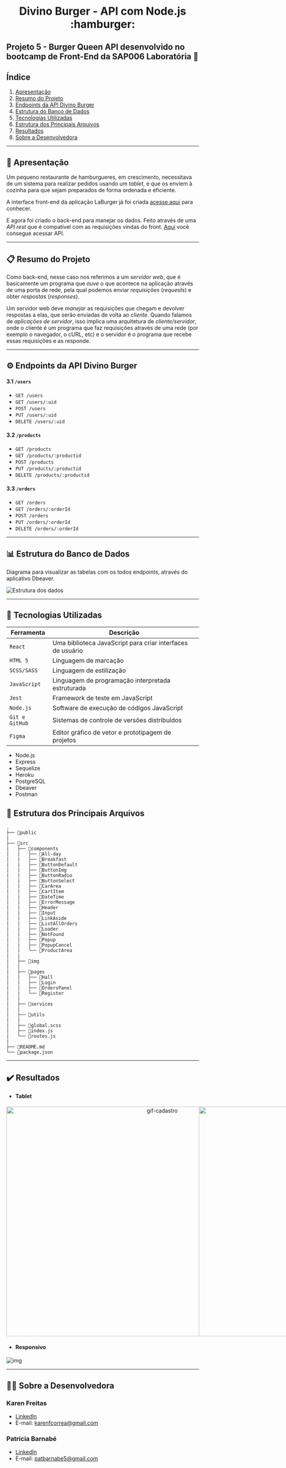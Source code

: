 <h1 align="center"> Divino Burger - API com Node.js :hamburger:</h1>

## Projeto 5 - Burger Queen API desenvolvido no bootcamp de Front-End da SAP006 Laboratória :yellow_heart:

## Índice
1. [Apresentação](#briefcase-apresentação)
2. [Resumo do Projeto](#clipboard-resumo-do-projeto)
3. [Endpoints da API Divino Burger](#gear-endpoints-da-API-Divino-Burger)
4. [Estrutura do Banco de Dados](#bar_chart-estrutura-do-banco-de-dados)
5. [Tecnologias Utilizadas](#robot-tecnologias-utilizadas)
6. [Estrutura dos Principais Arquivos](#file_folder-estrutura-dos-principais-arquivos)
7. [Resultados](#%EF%B8%8F-resultados)
8. [Sobre a Desenvolvedora](#woman_technologist-sobre-a-desenvolvedora)

---
## :briefcase: Apresentação

Um pequeno restaurante de hamburgueres, em crescimento, necessitava de um
sistema para realizar pedidos usando um _tablet_, e que os enviem à
cozinha para que sejam preparados de forma ordenada e eficiente.

A interface front-end da aplicação LaBurger já foi criada [acesse aqui](https://sap-005-burger-queen-ale-alves.vercel.app/) para conhecer.

E agora foi criado o back-end para manejar os dados. Feito através de uma _API rest_ que é compatível com as requisições vindas do front. [Aqui](https://laburger-api.herokuapp.com/) você consegue acessar API.

---

## :clipboard: Resumo do Projeto

Como back-end, nesse caso nos referimos a um _servidor web_, que é basicamente
um programa que _ouve_ o que acontece na aplicação através de uma porta de rede,
pela qual podemos enviar _requisições_ (_requests_) e obter _respostas_ (_responses_).

Um servidor web deve _manejar_ as requisições que chegam e devolver respostas a elas,
que serão enviadas de volta ao _cliente_. Quando falamos de _aplicações de servidor_,
isso implica uma arquitetura de _cliente/servidor_, onde o cliente é um programa
que faz requisições através de uma rede (por exemplo o navegador, o cURL, etc)
e o servidor é o programa que recebe essas requisições e as responde.

---

## :gear: Endpoints da API Divino Burger

#### 3.1 `/users`

* `GET /users`
* `GET /users/:uid`
* `POST /users`
* `PUT /users/:uid`
* `DELETE /users/:uid`

#### 3.2 `/products`

* `GET /products`
* `GET /products/:productid`
* `POST /products`
* `PUT /products/:productid`
* `DELETE /products/:productid`

#### 3.3 `/orders`

* `GET /orders`
* `GET /orders/:orderId`
* `POST /orders`
* `PUT /orders/:orderId`
* `DELETE /orders/:orderId`

---

## :bar_chart: Estrutura do Banco de Dados
Diagrama para visualizar as tabelas com os todos endpoints, através do aplicativo Dbeaver.

![Estrutura dos dados](https://trello-attachments.s3.amazonaws.com/6058c726179e310da8b9368e/412x447/2bc4b6e9b1084e3f6134575fb6357759/ER-DIAGRAMA-DBEAVER.jpeg.jpg)

---

## :robot: Tecnologias Utilizadas

| Ferramenta | Descrição |
| --- | --- |
| `React` | Uma biblioteca JavaScript para criar interfaces de usuário |
| `HTML 5` | Linguagem de marcação |
| `SCSS/SASS` | Linguagem de estilização |
| `JavaScript` |  Linguagem de programação interpretada estruturada |
| `Jest` | Framework de teste em JavaScript |
| `Node.js` | Software de execução de códigos JavaScript |
| `Git e GitHub` | Sistemas de controle de versões distribuídos |
| `Figma` | Editor gráfico de vetor e prototipagem de projetos |


* Node.js
* Express
* Sequelize
* Heroku
* PostgreSQL
* Dbeaver 
* Postman 

## :file_folder: Estrutura dos Principais Arquivos
```
.
├── 📁public
|
├── 📁src
|   ├── 📁components
|   |   ├── 📁All-day
|   |   ├── 📁Breakfast
|   |   ├── 📁ButtonDefault
|   |   ├── 📁ButtonImg
|   |   ├── 📁ButtonRadio
|   |   ├── 📁ButtonSelect
|   |   ├── 📁CarArea
|   |   ├── 📁CartItem
|   |   ├── 📁DateTime
|   |   ├── 📁ErrorMessage
|   |   ├── 📁Header
|   |   ├── 📁Input
|   |   ├── 📁LinkAside
|   |   ├── 📁ListAllOrders
|   |   ├── 📁Loader
|   |   ├── 📁NotFound
|   |   ├── 📁Popup
|   |   ├── 📁PopupCancel
|   |   └── 📁ProductArea
|   |
|   ├── 📁img
|   |
|   ├── 📁pages
|   |   ├── 📁Hall
|   |   ├── 📁Login
|   |   ├── 📁OrdersPanel
|   |   └── 📁Register
|   |
|   ├── 📁services
|   |   
|   ├── 📁utils
|   |
|   ├── 📄global.scss
|   ├── 📄index.js
|   └── 📄routes.js
|   
├── 📄README.md
└── 📄package.json

```

---

## ✔️ Resultados

* #### Tablet
<div style="display: flex" align="center">
  <img align="center" alt="gif-cadastro" height="600" width="800" src="./src/img/gif-cadastro.gif"><br><br>
  <img align="center" alt="gif-carrinho" height="600" width="800" src="./src/img/gif-carrinho.gif"><br><br>
  <img align="center" alt="gif-pedidos" height="600" width="800" src="./src/img/gif-pedidos.gif"><br><br>
  <img align="center" alt="gif-status" height="600" width="800" src="./src/img/gif-status.gif">
</div>

* #### Responsivo
![img](./src/img/gif-responsivo.gif)

---
## :woman_technologist: Sobre a Desenvolvedora

### Karen Freitas

- [LinkedIn](https://www.linkedin.com/in/karen-freitas/)
- E-mail: karenfcorrea@gmail.com
### Patrícia Barnabé

- [LinkedIn](https://www.linkedin.com/in/patriciabarnabe)
- E-mail: patbarnabe5@gmail.com




